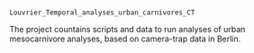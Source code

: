 
# 
    Louvrier_Temporal_analyses_urban_carnivores_CT

<!-- badges: start -->
<!-- badges: end -->

The project countains scripts and data to run analyses of urban mesocarnivore analyses, based on camera-trap data in Berlin. 


